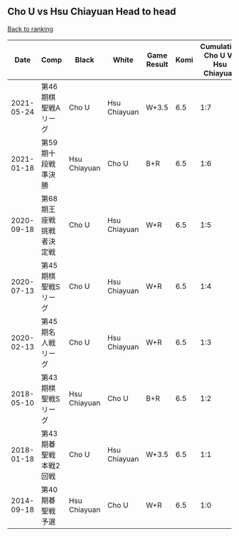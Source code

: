 ## Cho U vs Hsu Chiayuan Head to head

[Back to ranking](../../index.md)




| **Date** | **Comp** | **Black** | **White** | **Game Result** | **Komi** | **Cumulative Cho U Vs Hsu Chiayuan** | **Cho U Streak** | **Hsu Chiayuan Streak** | 
| --- | --- | --- | --- | --- | --- | --- | --- | --- |
| 2021-05-24 | 第46期棋聖戦Aリーグ | Cho U | Hsu Chiayuan | W+3.5 | 6.5 | 1:7 | 0 | 7 | 
| 2021-01-18 | 第59期十段戦準決勝 | Hsu Chiayuan | Cho U | B+R | 6.5 | 1:6 | 0 | 6 | 
| 2020-09-18 | 第68期王座戦挑戦者決定戦 | Cho U | Hsu Chiayuan | W+R | 6.5 | 1:5 | 0 | 5 | 
| 2020-07-13 | 第45期棋聖戦Sリーグ | Cho U | Hsu Chiayuan | W+R | 6.5 | 1:4 | 0 | 4 | 
| 2020-02-13 | 第45期名人戦リーグ | Cho U | Hsu Chiayuan | W+R | 6.5 | 1:3 | 0 | 3 | 
| 2018-05-10 | 第43期棋聖戦Sリーグ | Hsu Chiayuan | Cho U | B+R | 6.5 | 1:2 | 0 | 2 | 
| 2018-01-18 | 第43期碁聖戦本戦2回戦 | Cho U | Hsu Chiayuan | W+3.5 | 6.5 | 1:1 | 0 | 1 | 
| 2014-09-18 | 第40期碁聖戦予選 | Hsu Chiayuan | Cho U | W+R | 6.5 | 1:0 | 1 | 0 |





